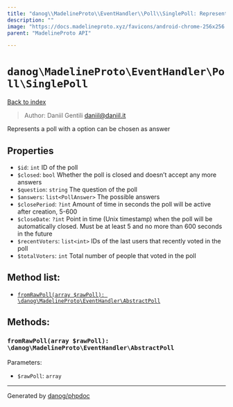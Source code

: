 ```yaml
---
title: "danog\\MadelineProto\\EventHandler\\Poll\\SinglePoll: Represents a poll with a option can be chosen as answer"
description: ""
image: "https://docs.madelineproto.xyz/favicons/android-chrome-256x256.png"
parent: "MadelineProto API"

---
```

# `danog\MadelineProto\EventHandler\Poll\SinglePoll`
[Back to index](../../../../index.html)

> Author: Daniil Gentili <daniil@daniil.it>  
  

Represents a poll with a option can be chosen as answer  



## Properties
* `$id`: `int` ID of the poll
* `$closed`: `bool` Whether the poll is closed and doesn’t accept any more answers
* `$question`: `string` The question of the poll
* `$answers`: `list<PollAnswer>` The possible answers
* `$closePeriod`: `?int` Amount of time in seconds the poll will be active after creation, 5-600
* `$closeDate`: `?int` Point in time (Unix timestamp) when the poll will be automatically closed. Must be at least 5 and no more than 600 seconds in the future
* `$recentVoters`: `list<int>` IDs of the last users that recently voted in the poll
* `$totalVoters`: `int` Total number of people that voted in the poll

## Method list:
* [`fromRawPoll(array $rawPoll): \danog\MadelineProto\EventHandler\AbstractPoll`](#fromRawPoll)

## Methods:
### <a name="fromRawPoll"></a> `fromRawPoll(array $rawPoll): \danog\MadelineProto\EventHandler\AbstractPoll`




Parameters:

* `$rawPoll`: `array`   



---
Generated by [danog/phpdoc](https://phpdoc.daniil.it)
